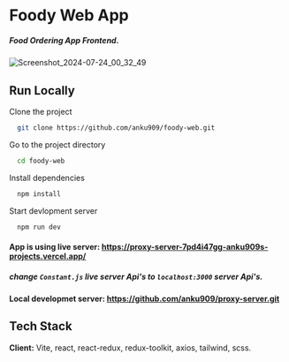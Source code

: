 
# Foody Web App

##### Food Ordering App Frontend.
![Screenshot_2024-07-24_00_32_49](https://github.com/user-attachments/assets/e84e1fac-32f4-4437-9107-80c4e0a2a50f)

## Run Locally

Clone the project

```bash
  git clone https://github.com/anku909/foody-web.git
```

Go to the project directory

```bash
  cd foody-web
```

Install dependencies

```bash
  npm install
```

Start devlopment server

```bash
  npm run dev
```

#### App is using live server:  https://proxy-server-7pd4i47gg-anku909s-projects.vercel.app/

##### change `Constant.js` live server Api's to `localhost:3000` server Api's.

#### Local developmet server: https://github.com/anku909/proxy-server.git





## Tech Stack

**Client:** Vite, react, react-redux, redux-toolkit, axios, tailwind, scss.

